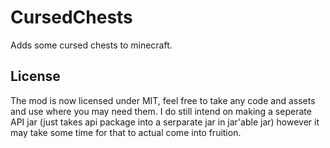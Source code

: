 # CursedChests
Adds some cursed chests to minecraft.

## License

The mod is now licensed under MIT, feel free to take any code and assets and use where you may need them.
I do still intend on making a seperate API jar (just takes api package into a serparate jar in jar'able jar) however it may take some time for that to actual come into fruition.
